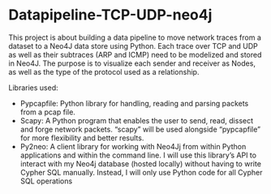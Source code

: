 # Datapipeline-TCP-UDP-neo4j
This project is about building a data pipeline to move network traces from a dataset to a Neo4J data store using Python. Each trace over TCP and UDP as well as their subtraces (ARP and ICMP) need to be modelized and stored in Neo4J. The purpose is to visualize each sender and receiver as Nodes, as well as the type of the protocol used as a relationship.

Libraries used: 
- Pypcapfile: Python library for handling, reading and parsing packets from a pcap file.
- Scapy: A Python program that enables the user to send, read, dissect and forge network packets.
“scapy” will be used alongside “pypcapfile” for more flexibility and better results.
- Py2neo: A client library for working with Neo4Jj from within Python applications and within
the command line. I will use this library’s API to interact with my Neo4j database (hosted locally)
without having to write Cypher SQL manually. Instead, I will only use Python code for all Cypher
SQL operations

